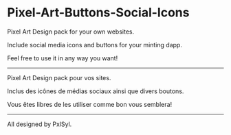 # Pixel-Art-Buttons-Social-Icons

Pixel Art Design pack for your own websites.

Include social media icons and buttons for your minting dapp.

Feel free to use it in any way you want!

-------------------------------------------------------------

Pixel Art Design pack pour vos sites.

Inclus des icônes de médias sociaux ainsi que divers boutons.

Vous êtes libres de les utiliser comme bon  vous semblera!

-------------------------------------------------------------

All designed by PxlSyl.

